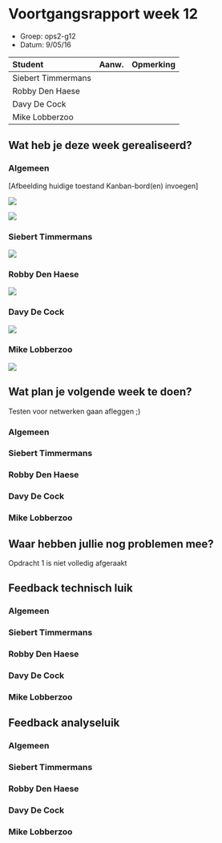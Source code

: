 # Voortgangsrapport week 12

* Groep: ops2-g12
* Datum: 9/05/16

| Student  | Aanw. | Opmerking |
| :---     | :---  | :---      |
| Siebert Timmermans |       |           |
| Robby Den Haese |       |           |
| Davy De Cock |       |           |
| Mike Lobberzoo |       |           |

## Wat heb je deze week gerealiseerd?

### Algemeen

[Afbeelding huidige toestand Kanban-bord(en) invoegen]

![](https://i.gyazo.com/76bc21119409f4141f10355e3b9adcc2.png)

![](https://i.gyazo.com/62de9f1c36d8d96d5f17ec3180c7815f.png)

### Siebert Timmermans

![](https://i.gyazo.com/285a012c59deaa36dfee2b7e178498b9.png)

### Robby Den Haese

![](https://i.gyazo.com/9857da35285a8e5e8a6ecb8cf337f3b1.png)

### Davy De Cock


![](http://i.imgur.com/EhCXfhD.png)

### Mike Lobberzoo

![](http://i.imgur.com/HpSWebF.png)

## Wat plan je volgende week te doen?

Testen voor netwerken gaan afleggen ;)

### Algemeen
### Siebert Timmermans
### Robby Den Haese 
### Davy De Cock
### Mike Lobberzoo

## Waar hebben jullie nog problemen mee?

Opdracht 1 is niet volledig afgeraakt 

## Feedback technisch luik

### Algemeen

### Siebert Timmermans
### Robby Den Haese 
### Davy De Cock
### Mike Lobberzoo

## Feedback analyseluik

### Algemeen

### Siebert Timmermans
### Robby Den Haese 
### Davy De Cock
### Mike Lobberzoo

